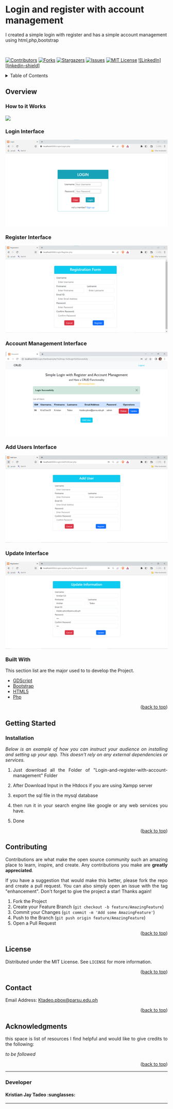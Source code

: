 # Login and register with account management
I created a simple  login with register and has a simple account management using html,php,bootstrap 
 
<br> 
<!-- Improved compatibility of back to top link: See: https://github.com/othneildrew/Best-README-Template/pull/73 -->
<a name="readme-top"></a>
<!--
*** Thanks for checking out the Best-README-Template. If you have a suggestion
*** that would make this better, please fork the repo and create a pull request
*** or simply open an issue with the tag "enhancement".
*** Don't forget to give the project a star!
*** Thanks again! Now go create something AMAZING! :D
-->



<!-- PROJECT SHIELDS -->
<!--
*** I'm using markdown "reference style" links for readability.
*** Reference links are enclosed in brackets [ ] instead of parentheses ( ).
*** See the bottom of this document for the declaration of the reference variables
*** for contributors-url, forks-url, etc. This is an optional, concise syntax you may use.
*** https://www.markdownguide.org/basic-syntax/#reference-style-links
-->
[![Contributors][contributors-shield]][contributors-url]
[![Forks][forks-shield]][forks-url]
[![Stargazers][stars-shield]][stars-url]
[![Issues][issues-shield]][issues-url]
[![MIT License][license-shield]][license-url]
[![LinkedIn][linkedin-shield]][linkedin-url]


<details>
  <summary>Table of Contents</summary>
  <ol>
    <li>
      <a href="#Overview">Overview</a>
      <ul>
         <li><a href="#How to it  Works">How to it  Works</a></li>
          <li><a href ="#Login Interface">Login Interface</li>
       <li><a href ="#Register Interface">Register Interface</li>
         <li><a href ="#Account Management Interface">Account Management Interface</li>
         <li><a href ="#Add Users Interface">Add Users Interfac</li>
         <li><a href ="Update Interface">Update Interface</li>
      </ul>
    </li>
    <li>
      <a href="#getting-started">Getting Started</a>
      <ul>
        <li><a href="#installation">Installation</a></li>
      </ul>
    </li>
   <!-- <li><a href="#usage">Usage</a></li> 
    <li><a href="#roadmap">Roadmap</a></li>-->
    <li><a href="#contributing">Contributing</a></li>
    <li><a href="#license">License</a></li>
    <li><a href="#contact">Contact</a></li>
    <li><a href="#acknowledgments">Acknowledgments</a></li>
  </ol>
</details>



<!-- ABOUT THE PROJECT -->
##  Overview

### How to it  Works
  <img align = "center" src = "https://github.com/KrisChan33/Login-and-register-with-account-management/blob/main/Images/0701.gif">

<div align = "Justify">

### Login Interface
  <img align = "center" src = "https://github.com/KrisChan33/Login-and-register-with-account-management/blob/main/Images/login.png">

### Register Interface
  <img align = "center" src = "https://github.com/KrisChan33/Login-and-register-with-account-management/blob/main/Images/registration.png">
  
### Account Management Interface
  <img align = "center" src = "https://github.com/KrisChan33/Login-and-register-with-account-management/blob/main/Images/dashboard.PNG">

### Add Users Interface
  <img align = "center" src = "https://github.com/KrisChan33/Login-and-register-with-account-management/blob/main/Images/add%20User.PNG">

### Update Interface
  <img align = "center" src = "https://github.com/KrisChan33/Login-and-register-with-account-management/blob/main/Images/update_information.PNG">



   

### Built With</p>

This section  list are the major  used to to develop the Project.

- [GDScript](https://docs.godotengine.org/en/stable/tutorials/scripting/gdscript/index.html)
- [Bootstrap](https://getbootstrap.com/)
- [HTML5](https://webplatform.github.io/docs/html/html5/)
- [Php](https://www.php.net/docs.php)
 

<p align="right">(<a href="#readme-top">back to top</a>)</p>

## Getting Started 

### Installation

_Below is an example of how you can instruct your audience on installing and setting up your app. This doesn't rely on any external dependencies or services._

1. Just download all the Folder of "Login-and-register-with-account-management" Folder  

2.  After Download Input in the Htdocs if you are using Xampp server

3. export the sql file in the mysql database

5. then run it in your search engine like google or any web services you have.
   
4.  Done
   

<p align="right">(<a href="#readme-top">back to top</a>)</p>



<!-- USAGE EXAMPLES 
## Usage

Use this space to show useful examples of how a project can be used. Additional screenshots, code examples and demos work well in this space. You may also link to more resources.

_For more examples, please refer to the [Documentation](https://example.com)_
-->




<!-- ROADMAP 
## Roadmap

- [x] Add Changelog
- [x] Add back to top links
- [ ] Add Additional Templates w/ Examples
- [ ] Add "components" document to easily copy & paste sections of the readme
- [ ] Multi-language Support
    - [ ] Chinese
    - [ ] Spanish

See the [open issues](https://github.com/KrisChan33/Obstacle-Odyssey-3D/issues) for a full list of proposed features (and known issues).

<p align="right">(<a href="#readme-top">back to top</a>)</p>

-->

<!-- CONTRIBUTING -->
## Contributing

Contributions are what make the open source community such an amazing place to learn, inspire, and create. Any contributions you make are **greatly appreciated**.

If you have a suggestion that would make this better, please fork the repo and create a pull request. You can also simply open an issue with the tag "enhancement".
Don't forget to give the project a star! Thanks again!

1. Fork the Project
2. Create your Feature Branch (`git checkout -b feature/AmazingFeature`)
3. Commit your Changes (`git commit -m 'Add some AmazingFeature'`)
4. Push to the Branch (`git push origin feature/AmazingFeature`)
5. Open a Pull Request

<p align="right">(<a href="#readme-top">back to top</a>)</p>


<!-- LICENSE -->
## License

Distributed under the MIT License. See `LICENSE` for more information.

<p align="right">(<a href="#readme-top">back to top</a>)</p>



<!-- CONTACT -->
## Contact
Email Address: Ktadeo.pbox@parsu.edu.ph

<p align="right">(<a href="#readme-top">back to top</a>)</p>


<!-- ACKNOWLEDGMENTS -->
## Acknowledgments

 this space is list of resources I find helpful and would like to give credits to the following: 


<i>to be followed</i>
<!--
* [Godot engine](https://godotengine.org/)
* [Mixamo](https://www.mixamo.com/)
* [Blender](https://www.blender.org/)
* [Turbo Squid](https://www.turbosquid.com/)
* [Freepik](https://www.freepik.com/3d-models)

-->
<p align="right">(<a href="#readme-top">back to top</a>)</p>



<!-- MARKDOWN LINKS & IMAGES -->
<!-- https://www.markdownguide.org/basic-syntax/#reference-style-links -->
[contributors-shield]: https://img.shields.io/github/contributors/KrisChan33/Login-and-register-with-account-management.svg?style=for-the-badge
[contributors-url]: https://github.com/KrisChan33/Login-and-register-with-account-management/graphs/contributors
[forks-shield]: https://img.shields.io/github/forks/KrisChan33/Login-and-register-with-account-management.svg?style=for-the-badge
[forks-url]: https://github.com/KrisChan33/Login-and-register-with-account-management/network/members
[stars-shield]: https://img.shields.io/github/stars/KrisChan33/Login-and-register-with-account-management.svg?style=for-the-badge
[stars-url]: https://github.com/KrisChan33/Login-and-register-with-account-management/stargazers
[issues-shield]: https://img.shields.io/github/issues/KrisChan33/Login-and-register-with-account-management.svg?style=for-the-badge
[issues-url]: https://github.com/KrisChan33/Login-and-register-with-account-management/issues
[license-shield]: https://img.shields.io/github/license/KrisChan33/Login-and-register-with-account-management.svg?style=for-the-badge
[license-url]: https://github.com/KrisChan33/Login-and-register-with-account-management/blob/master/LICENSE
[linkedin-url]: https://linkedin.com/in/kristian-jay-tadeo

<hr>

### Developer 
<h4><b>Kristian Jay Tadeo :sunglasses:</b></h4>
<hr>
